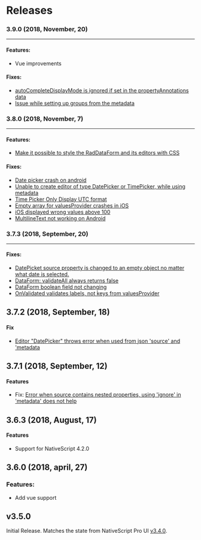 # Releases

### 3.9.0 (2018, November, 20)
-------------------------------

#### Features:
- Vue improvements

#### Fixes:
- [autoCompleteDisplayMode is ignored if set in the propertyAnnotations data](https://github.com/telerik/nativescript-ui-feedback/issues/921)
- [Issue while setting up groups from the metadata](https://github.com/telerik/nativescript-ui-feedback/issues/216)

### 3.8.0 (2018, November, 7)
-------------------------------

#### Features:
- [Make it possible to style the RadDataForm and its editors with CSS](https://github.com/telerik/nativescript-ui-feedback/issues/841)

#### Fixes:
- [Date picker crash on android](https://github.com/telerik/nativescript-ui-feedback/issues/871)
- [Unable to create editor of type DatePicker or TimePicker, while using metadata](https://github.com/telerik/nativescript-ui-feedback/issues/218)
- [Time Picker Only Display UTC format](https://github.com/telerik/nativescript-ui-feedback/issues/533)
- [Empty array for valuesProvider crashes in iOS](https://github.com/telerik/nativescript-ui-feedback/issues/862)
- [iOS displayed wrong values above 100](https://github.com/telerik/nativescript-ui-feedback/issues/177)
- [MultilineText not working on Android](https://github.com/telerik/nativescript-ui-feedback/issues/877)


### 3.7.3 (2018, September, 20)
-------------------------------

#### Fixes:

- [DatePicket source property is changed to an empty object no matter what date is selected.](https://github.com/telerik/nativescript-ui-feedback/issues/834)
- [DataForm: validateAll always returns false](https://github.com/telerik/nativescript-ui-feedback/issues/843)
- [DataForm boolean field not changing](https://github.com/telerik/nativescript-ui-feedback/issues/625)
- [OnValidated validates labels, not keys from valuesProvider](https://github.com/telerik/nativescript-ui-feedback/issues/797)


## 3.7.2 (2018, September, 18)
#### Fix

- [Editor "DatePicker" throws error when used from json 'source' and 'metadata](https://github.com/telerik/nativescript-ui-feedback/issues/834)

## 3.7.1 (2018, September, 12)
#### Features

- Fix: [Error when source contains nested properties, using 'ignore' in 'metadata' does not help](https://github.com/telerik/nativescript-ui-feedback/issues/831)


## 3.6.3 (2018, August, 17)
#### Features

- Support for NativeScript 4.2.0

## 3.6.0 (2018, april, 27)
### Features:
- Add vue support



## v3.5.0

Initial Release. Matches the state from NativeScript Pro UI [v3.4.0](http://docs.telerik.com/devtools/nativescript-ui/release-notes#release-notes-340).
